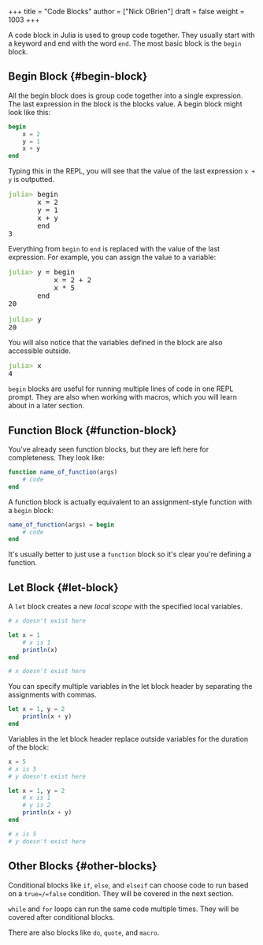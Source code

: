 +++
title = "Code Blocks"
author = ["Nick OBrien"]
draft = false
weight = 1003
+++

A code block in Julia is used to group code together. They usually start with a keyword and end with the word `end`. The most basic block is the `begin` block.


## Begin Block {#begin-block}

All the begin block does is group code together into a single expression. The last expression in the block is the blocks value. A begin block might look like this:

```julia
begin
    x = 2
    y = 1
    x + y
end
```

Typing this in the REPL, you will see that the value of the last expression `x + y` is outputted.

<pre class="julia-repl"><font color="#98C379"><b>julia&gt; </b></font>begin
       x = 2
       y = 1
       x + y
       end
3
</pre>

Everything from `begin` to `end` is replaced with the value of the last expression. For example, you can assign the value to a variable:

<pre class="julia-repl"><font color="#98C379"><b>julia&gt; </b></font>y = begin
           x = 2 + 2
           x * 5
       end
20

<font color="#98C379"><b>julia&gt; </b></font>y
20
</pre>

You will also notice that the variables defined in the block are also accessible outside.

<pre class="julia-repl"><font color="#98C379"><b>julia&gt; </b></font>x
4
</pre>

`begin` blocks are useful for running multiple lines of code in one REPL prompt. They are also when working with macros, which you will learn about in a later section.


## Function Block {#function-block}

You've already seen function blocks, but they are left here for completeness. They look like:

```julia
function name_of_function(args)
    # code
end
```

A function block is actually equivalent to an assignment-style function with a `begin` block:

```julia
name_of_function(args) = begin
    # code
end
```

It's usually better to just use a `function` block so it's clear you're defining a function.


## Let Block {#let-block}

A `let` block creates a new _local scope_ with the specified local variables.

```julia
# x doesn't exist here

let x = 1
    # x is 1
    println(x)
end

# x doesn't exist here
```

You can specify multiple variables in the let block header by separating the assignments with commas.

```julia
let x = 1, y = 2
    println(x + y)
end
```

Variables in the let block header replace outside variables for the duration of the block:

```julia
x = 5
# x is 5
# y doesn't exist here

let x = 1, y = 2
    # x is 1
    # y is 2
    println(x + y)
end

# x is 5
# y doesn't exist here
```


## Other Blocks {#other-blocks}

Conditional blocks like `if`, `else`, and `elseif` can choose code to run based on a `true=/=false` condition. They will be covered in the next section.

`while` and `for` loops can run the same code multiple times. They will be covered after conditional blocks.

There are also blocks like `do`, `quote`, and `macro`.
